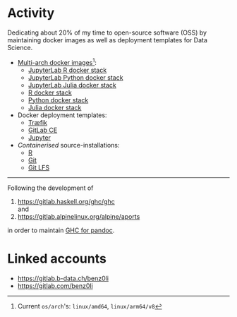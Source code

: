 # Activity

Dedicating about 20% of my time to open-source software (OSS) by maintaining
docker images as well as deployment templates for Data Science.

*  [Multi-arch docker images](https://gitlab.b-data.ch/explore?sort=latest_activity_desc&name=Multi-arch%20Docker%20Image&sort=latest_activity_desc)[^1]:
    *  [JupyterLab R docker stack](https://github.com/b-data/jupyterlab-r-docker-stack)
    *  [JupyterLab Python docker stack](https://github.com/b-data/jupyterlab-python-docker-stack)
    *  [JupyterLab Julia docker stack](https://github.com/b-data/jupyterlab-julia-docker-stack)
    *  [R docker stack](https://github.com/b-data/r-docker-stack)
    *  [Python docker stack](https://github.com/b-data/python-docker-stack)
    *  [Julia docker stack](https://github.com/b-data/julia-docker-stack)
*  Docker deployment templates:
    *  [Træfik](https://github.com/b-data/docker-deployment-traefik)
    *  [GitLab CE](https://github.com/b-data/docker-deployment-gitlab-ce)
    *  [Jupyter](https://github.com/b-data/docker-deployment-jupyter)
*  _Containerised_ source-installations:
    *  [R](https://github.com/b-data/rsi)
    *  [Git](https://github.com/b-data/gsi)
    *  [Git LFS](https://github.com/b-data/glfsi)

---

Following the development of

1.  https://gitlab.haskell.org/ghc/ghc  
    and
1.  https://gitlab.alpinelinux.org/alpine/aports

in order to maintain [GHC for pandoc](https://github.com/benz0li/ghc4pandoc).

# Linked accounts

*  https://gitlab.b-data.ch/benz0li
*  https://gitlab.com/benz0li

[^1]: Current `os/arch`'s: `linux/amd64`, `linux/arm64/v8`
